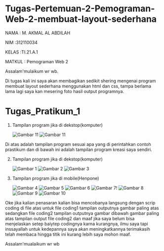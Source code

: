 # Tugas-Pertemuan-2-Pemograman-Web-2-membuat-layout-sederhana

NAMA : M. AKMAL AL ABDILAH<p> 
NIM :312110034<p> 
KELAS :TI.21.A.1<p> 
MATKUL : Pemograman Web 2<p> 

Assalam'mulaikum wr wb. <p> 

Di tugas kali ini saya akan membagikan sedikit shering mengenai program membuat layout sederhana menggunakan html dan css, tampa berlama lama lagi saya kan mesering foto hasil output programnya.<p>


# Tugas_Pratikum_1


1. Tampilan program jika di dekstop(komputer)<p>
![Gambar 11](screenshoot/11.png)
![Gambar 11](screenshoot/12.JPG)

Di atas adalah tampilan program sesuai apa yang di perintahkan contoh prastikum dan di bawah ini adalah tampilan program kreasi saya sendiri.<p>

2. Tampilan program jika di dekstop(komputer)<p>
![Gambar 1](screenshoot/1.JPG)
![Gambar 2](screenshoot/2.JPG)
![Gambar 3](screenshoot/3.JPG)

3. Tampilan program jika di mobile(Henpone)<p>
![Gambar 4](screenshoot/4.JPG)
![Gambar 5](screenshoot/5.JPG)
![Gambar 6](screenshoot/6.JPG)
![Gambar 7](screenshoot/7.JPG)!
![Gambar 8](screenshoot/8.JPG)
![Gambar 9](screenshoot/9.JPG)
![Gambar 10](screenshoot/10.JPG)

Oke jika kalian penasaran kalian bisa mencobanya langsung dengan scrip coding di file atas untuk file coding1 tampilan outputnya gambar paling atas sedangkan file coding2 tampilan outputnya gambar dibawah gambar paling atas tampilan output file coding2 dan maaf jika saya belum bisa menjelaskan setep baiytep codingnya karna kurangnya, ilmu saya tapi inssayallah untuk kedepannya saya akan meningkatkannya terimakasih telah membaca hingga titik ini kurang lebih saya mohon maaf.<p>

Assalam'mualaikum wr wb<p>



